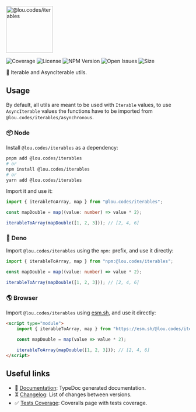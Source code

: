 <img id="logo" alt="@lou.codes/iterables" src="https://lou.codes/logos/lou_codes_iterables.svg" height="128" />

![Coverage][coverage-badge] ![License][license-badge]
![NPM Version][npm-version-badge] ![Open Issues][open-issues-badge]
![Size][size-badge]

🔁 Iterable and AsyncIterable utils.

## Usage

By default, all utils are meant to be used with `Iterable` values, to use
`AsyncIterable` values the functions have to be imported from
`@lou.codes/iterables/asynchronous`.

### 📦 Node

Install `@lou.codes/iterables` as a dependency:

```bash
pnpm add @lou.codes/iterables
# or
npm install @lou.codes/iterables
# or
yarn add @lou.codes/iterables
```

Import it and use it:

```typescript
import { iterableToArray, map } from "@lou.codes/iterables";

const mapDouble = map((value: number) => value * 2);

iterableToArray(mapDouble([1, 2, 3])); // [2, 4, 6]
```

### 🦕 Deno

Import `@lou.codes/iterables` using the `npm:` prefix, and use it directly:

```typescript
import { iterableToArray, map } from "npm:@lou.codes/iterables";

const mapDouble = map((value: number) => value * 2);

iterableToArray(mapDouble([1, 2, 3])); // [2, 4, 6]
```

### 🌎 Browser

Import `@lou.codes/iterables` using [esm.sh][esm.sh], and use it directly:

```html
<script type="module">
	import { iterableToArray, map } from "https://esm.sh/@lou.codes/iterables";

	const mapDouble = map(value => value * 2);

	iterableToArray(mapDouble([1, 2, 3])); // [2, 4, 6]
</script>
```

## Useful links

-   📝 [Documentation][documentation]: TypeDoc generated documentation.
-   ⏳ [Changelog][changelog]: List of changes between versions.
-   ✅ [Tests Coverage][coverage]: Coveralls page with tests coverage.

<!-- Reference -->

[changelog]:
	https://github.com/loucyx/lou.codes/blob/main/packages/@lou.codes/iterables/CHANGELOG.md
[coverage-badge]:
	https://img.shields.io/coveralls/github/loucyx/lou.codes.svg?label=Test+Coverage&labelColor=666&color=0a8
[coverage]: https://coveralls.io/github/loucyx/lou.codes
[documentation]: https://lou.codes/libraries/lou_codes_iterables/
[esm.sh]: https://esm.sh
[license-badge]:
	https://img.shields.io/npm/l/@lou.codes/iterables.svg?label=License&labelColor=666&color=0a8
[npm-version-badge]:
	https://img.shields.io/npm/v/@lou.codes/iterables.svg?label=NPM+Version&labelColor=666&color=0a8
[open-issues-badge]:
	https://img.shields.io/github/issues/loucyx/lou.codes.svg?label=Issues&labelColor=666&color=0a8
[size-badge]:
	https://img.shields.io/badge/dynamic/json?label=Size+(min%2Bbrotli)&labelColor=666&color=0a8&suffix=KiB&query=%24.size&url=https%3A%2F%2Fraw.githubusercontent.com%2Floucyx%2Flou.codes%2Fmain%2Fpackages%2F%40lou.codes%2Fiterables%2Fpackage.json
